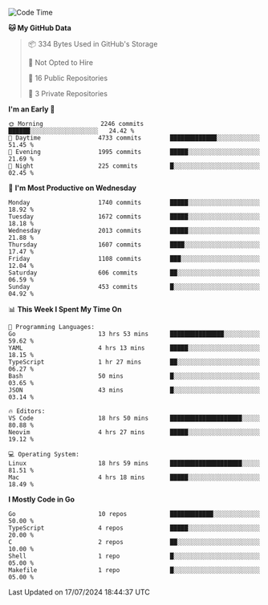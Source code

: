 <!--START_SECTION:waka-->
![Code Time](http://img.shields.io/badge/Code%20Time-784%20hrs%2051%20mins-blue)

**🐱 My GitHub Data** 

> 📦 334 Bytes Used in GitHub's Storage 
 > 
> 🚫 Not Opted to Hire
 > 
> 📜 16 Public Repositories 
 > 
> 🔑 3 Private Repositories 
 > 
**I'm an Early 🐤** 

```text
🌞 Morning                2246 commits        ██████░░░░░░░░░░░░░░░░░░░   24.42 % 
🌆 Daytime                4733 commits        █████████████░░░░░░░░░░░░   51.45 % 
🌃 Evening                1995 commits        █████░░░░░░░░░░░░░░░░░░░░   21.69 % 
🌙 Night                  225 commits         █░░░░░░░░░░░░░░░░░░░░░░░░   02.45 % 
```
📅 **I'm Most Productive on Wednesday** 

```text
Monday                   1740 commits        █████░░░░░░░░░░░░░░░░░░░░   18.92 % 
Tuesday                  1672 commits        █████░░░░░░░░░░░░░░░░░░░░   18.18 % 
Wednesday                2013 commits        █████░░░░░░░░░░░░░░░░░░░░   21.88 % 
Thursday                 1607 commits        ████░░░░░░░░░░░░░░░░░░░░░   17.47 % 
Friday                   1108 commits        ███░░░░░░░░░░░░░░░░░░░░░░   12.04 % 
Saturday                 606 commits         ██░░░░░░░░░░░░░░░░░░░░░░░   06.59 % 
Sunday                   453 commits         █░░░░░░░░░░░░░░░░░░░░░░░░   04.92 % 
```


📊 **This Week I Spent My Time On** 

```text
💬 Programming Languages: 
Go                       13 hrs 53 mins      ███████████████░░░░░░░░░░   59.62 % 
YAML                     4 hrs 13 mins       █████░░░░░░░░░░░░░░░░░░░░   18.15 % 
TypeScript               1 hr 27 mins        ██░░░░░░░░░░░░░░░░░░░░░░░   06.27 % 
Bash                     50 mins             █░░░░░░░░░░░░░░░░░░░░░░░░   03.65 % 
JSON                     43 mins             █░░░░░░░░░░░░░░░░░░░░░░░░   03.14 % 

🔥 Editors: 
VS Code                  18 hrs 50 mins      ████████████████████░░░░░   80.88 % 
Neovim                   4 hrs 27 mins       █████░░░░░░░░░░░░░░░░░░░░   19.12 % 

💻 Operating System: 
Linux                    18 hrs 59 mins      ████████████████████░░░░░   81.51 % 
Mac                      4 hrs 18 mins       █████░░░░░░░░░░░░░░░░░░░░   18.49 % 
```

**I Mostly Code in Go** 

```text
Go                       10 repos            ████████████░░░░░░░░░░░░░   50.00 % 
TypeScript               4 repos             █████░░░░░░░░░░░░░░░░░░░░   20.00 % 
C                        2 repos             ██░░░░░░░░░░░░░░░░░░░░░░░   10.00 % 
Shell                    1 repo              █░░░░░░░░░░░░░░░░░░░░░░░░   05.00 % 
Makefile                 1 repo              █░░░░░░░░░░░░░░░░░░░░░░░░   05.00 % 
```




 Last Updated on 17/07/2024 18:44:37 UTC
<!--END_SECTION:waka-->
